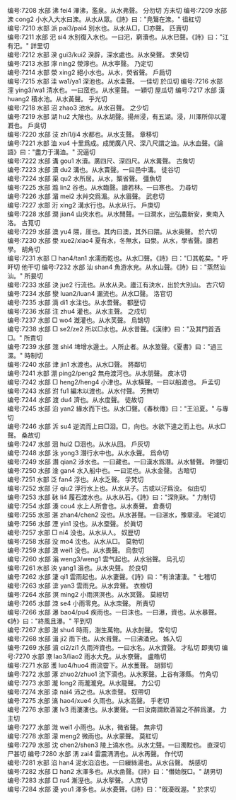 <!-- { "loadSidebar": true } -->
编号:7208   水部   沸   fei4   滭沸，濫泉。从水弗聲。   分勿切  方未切
编号:7209   水部   潨   cong2   小水入大水曰潨。从水从眾。《詩》曰："鳧鷖在潨。"   徂紅切  
编号:7210   水部   派   pai3/pai4   別水也。从水从□，□亦聲。   匹賣切  
编号:7211   水部   汜   si4   水別復入水也。一曰汜，窮瀆也。从水巳聲。《詩》曰："江有汜。"   詳里切  
编号:7212   水部   湀   gui3/kui2   湀辟，深水處也。从水癸聲。   求癸切  
编号:7213   水部   濘   ning2   滎濘也。从水寕聲。   乃定切  
编号:7214   水部   滎   xing2   絕小水也。从水，熒省聲。   戶扃切  
编号:7215   水部   洼   wa1/ya1   深池也。从水圭聲。   一佳切  於瓜切
编号:7216   水部   漥   ying3/wa1   清水也。一曰窊也。从水窐聲。   一穎切  屋瓜切
编号:7217   水部   潢   huang2   積水池。从水黃聲。   乎光切  
编号:7218   水部   沼   zhao3   池水。从水召聲。   之少切  
编号:7219   水部   湖   hu2   大陂也。从水胡聲。揚州浸，有五湖。浸，川澤所仰以灌漑也。   戶吳切  
编号:7220   水部   汥   zhi1/ji4   水都也。从水支聲。   章移切  
编号:7221   水部   洫   xu4   十里爲成。成閒廣八尺、深八尺謂之洫。从水血聲。《論語》曰："盡力于溝洫。"   況逼切  
编号:7222   水部   溝   gou1   水瀆。廣四尺、深四尺。从水冓聲。   古矦切  
编号:7223   水部   瀆   du2   溝也。从水賣聲。一曰邑中溝。   徒谷切  
编号:7224   水部   渠   qu2   水所居。从水，榘省聲。   彊魚切  
编号:7225   水部   瀶   lin2   谷也。从水臨聲。讀若林。一曰寒也。   力尋切  
编号:7226   水部   湄   mei2   水艸交爲湄。从水眉聲。   武悲切  
编号:7227   水部   洐   xing2   溝水行也。从水从行。   戶庚切  
编号:7228   水部   澗   jian4   山夾水也。从水閒聲。一曰澗水，出弘農新安，東南入洛。   古萈切  
编号:7229   水部   澳   yu4   隈，厓也。其内曰澳，其外曰隈。从水奥聲。   於六切  
编号:7230   水部   澩   xue2/xiao4   夏有水，冬無水，曰澩。从水，學省聲。讀若學。   胡角切  
编号:7231   水部   □   han4/tan1   水濡而乾也。从水□聲。《詩》曰："□其乾矣。"   呼旰切  他干切
编号:7232   水部   汕   shan4   魚游水皃。从水山聲。《詩》曰："蒸然汕汕。"   所妟切  
编号:7233   水部   決   jue2   行流也。从水从夬。廬江有決水，出於大別山。   古穴切  
编号:7234   水部   灓   luan2/luan4   漏流也。从水□聲。   洛官切  
编号:7235   水部   滴   di1   水注也。从水啻聲。   都歴切  
编号:7236   水部   注   zhu4   灌也。从水主聲。   之戍切  
编号:7237   水部   □   wo4   漑灌也。从水芺聲。   烏鵠切  
编号:7238   水部   □   se2/ze2   所以□水也。从水昔聲。《漢律》曰："及其門首洒□。"   所責切  
编号:7239   水部   澨   shi4   埤增水邊土。人所止者。从水筮聲。《夏書》曰："過三澨。"   時制切  
编号:7240   水部   津   jin1   水渡也。从水□聲。   將鄰切  
编号:7241   水部   淜   ping2/peng2   無舟渡河也。从水朋聲。   皮冰切  
编号:7242   水部   □   heng2/heng4   小津也。从水橫聲。一曰以船渡也。   戶孟切  
编号:7243   水部   泭   fu1   編木以渡也。从水付聲。   芳無切  
编号:7244   水部   渡   du4   濟也。从水度聲。   徒故切  
编号:7245   水部   沿   yan2   緣水而下也。从水□聲。《春秋傳》曰："王沿夏。"   与專切  
编号:7246   水部   泝   su4   逆流而上曰□洄。□，向也。水欲下違之而上也。从水□聲。   桑故切  
编号:7247   水部   洄   hui2   □洄也。从水从回。   戶灰切  
编号:7248   水部   泳   yong3   潛行水中也。从水永聲。   爲命切  
编号:7249   水部   潛   qian2   涉水也。一曰藏也。一曰漢水爲潛。从水朁聲。   昨鹽切  
编号:7250   水部   淦   gan4   水入船中也。一曰泥也。从水金聲。   古暗切  
编号:7251   水部   泛   fan4   浮也。从水乏聲。   孚梵切  
编号:7252   水部   汓   qiu2   浮行水上也。从水从子。古或以汓爲没。   似由切  
编号:7253   水部   砅   li4   履石渡水也。从水从石。《詩》曰："深則砅。"   力制切  
编号:7254   水部   湊   cou4   水上人所會也。从水奏聲。   倉奏切  
编号:7255   水部   湛   zhan4/chen2   没也。从水甚聲。一曰湛水，豫章浸。   宅減切  
编号:7256   水部   湮   yin1   没也。从水垔聲。   於眞切  
编号:7257   水部   □   ni4   没也。从水从人。   奴歴切  
编号:7258   水部   没   mo4   沈也。从水从□。   莫勃切  
编号:7259   水部   渨   wei1   没也。从水畏聲。   烏恢切  
编号:7260   水部   滃   weng3/weng1   雲气起也。从水翁聲。   烏孔切  
编号:7261   水部   泱   yang1   滃也。从水央聲。   於良切  
编号:7262   水部   淒   qi1   雲雨起也。从水妻聲。《詩》曰："有渰淒淒。"   七稽切  
编号:7263   水部   渰   yan3   雲雨皃。从水弇聲。   衣檢切  
编号:7264   水部   溟   ming2   小雨溟溟也。从水冥聲。   莫經切  
编号:7265   水部   洓   se4   小雨零皃。从水朿聲。   所責切  
编号:7266   水部   瀑   bao4/pu4   疾雨也。一曰沫也。一曰瀑，資也。从水暴聲。《詩》曰："終風且瀑。"   平到切  
编号:7267   水部   澍   shu4   時雨，澍生萬物。从水尌聲。   常句切  
编号:7268   水部   湒   ji2   雨下也。从水咠聲。一曰沸涌皃。   姊入切  
编号:7269   水部   澬   ci2/zi1   久雨涔資也。一曰水名。从水資聲。   才私切  即夷切
编号:7270   水部   潦   lao3/liao2   雨水大皃。从水尞聲。   盧皓切  
编号:7271   水部   濩   luo4/huo4   雨流霤下。从水蒦聲。   胡郭切  
编号:7272   水部   涿   zhuo2/zhuo1   流下滴也。从水豖聲。上谷有涿縣。   竹角切  
编号:7273   水部   瀧   long2   雨瀧瀧皃。从水龍聲。   力公切  
编号:7274   水部   渿   nai4   沛之也。从水柰聲。   奴帶切  
编号:7275   水部   滈   hao4/xue4   久雨也。从水高聲。   乎老切  
编号:7276   水部   漊   lv3   雨漊漊也。从水婁聲。一曰汝南謂飲酒習之不醉爲漊。   力主切  
编号:7277   水部   溦   wei1   小雨也。从水，微省聲。   無非切  
编号:7278   水部   濛   meng2   微雨也。从水蒙聲。   莫紅切  
编号:7279   水部   沈   chen2/shen3   陵上滈水也。从水冘聲。一曰濁黕也。   直深切  尸甚切
编号:7280   水部   洅   zai4   雷震洅洅也。从水再聲。   作代切  
编号:7281   水部   淊   han4   泥水淊淊也。一曰繅絲湯也。从水臽聲。   胡感切  
编号:7282   水部   □   han2   水澤多也。从水圅聲。《詩》曰："僭始旣□。"   胡男切  
编号:7283   水部   □   ru4   漸溼也。从水挐聲。   人庶切  
编号:7284   水部   瀀   you1   澤多也。从水憂聲。《詩》曰："旣瀀旣渥。"   於求切  
